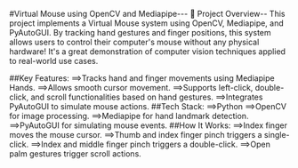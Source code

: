 #Virtual Mouse using OpenCV and Mediapipe---
🚀 Project Overview--
                 This project implements a Virtual Mouse system using OpenCV, Mediapipe, and PyAutoGUI. By tracking hand gestures and finger positions, this system allows users to control their computer's mouse without any physical hardware! It's a great demonstration of computer vision techniques applied to real-world use cases.

##Key Features:
          ==>Tracks hand and finger movements using Mediapipe Hands.
          ==>Allows smooth cursor movement.
          ==>Supports left-click, double-click, and scroll functionalities based on hand gestures.
          ==>Integrates PyAutoGUI to simulate mouse actions.
##Tech Stack:
          ==>Python
          ==>OpenCV for image processing.
          ==>Mediapipe for hand landmark detection.
          ==>PyAutoGUI for simulating mouse events.
##How It Works:
          ==>Index finger moves the mouse cursor.
          ==>Thumb and index finger pinch triggers a single-click.
          ==>Index and middle finger pinch triggers a double-click.
          ==>Open palm gestures trigger scroll actions.
